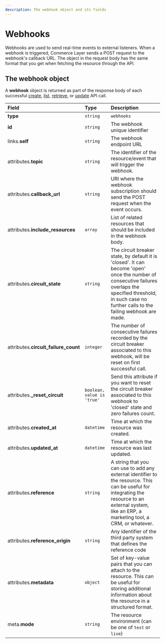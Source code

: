 ```yaml
---
description: The webhook object and its fields
---
```


# Webhooks

Webhooks are used to send real-time events to external listeners. When a webhook is triggered, Commerce Layer sends a POST request to the webhook's callback URL. The object in the request body has the same format that you get when fetching the resource through the API.

## The webhook object

A **webhook** object is returned as part of the response body of each successful [create](https://docs.commercelayer.io/api/resources/webhooks/create_webhook), [list](https://docs.commercelayer.io/api/resources/webhooks/list_webhooks), [retrieve](https://docs.commercelayer.io/api/resources/webhooks/retrieve_webhook), or [update](https://docs.commercelayer.io/api/resources/webhooks/update_webhook) API call.

| Field | Type | Description |
| :--- | :--- | :--- |
| **type** | `string` | `webhooks` |
| **id** | `string` | The webhook unique identifier |
| links.**self** | `string` | The webhook endpoint URL |
| attributes.**topic** | `string` | The identifier of the resource/event that will trigger the webhook. |
| attributes.**callback\_url** | `string` | URI where the webhook subscription should send the POST request when the event occurs. |
| attributes.**include\_resources** | `array` | List of related resources that should be included in the webhook body. |
| attributes.**circuit\_state** | `string` | The circuit breaker state, by default it is 'closed'. It can become 'open' once the number of consecutive failures overlaps the specified threshold, in such case no further calls to the failing webhook are made. |
| attributes.**circuit\_failure\_count** | `integer` | The number of consecutive failures recorded by the circuit breaker associated to this webhook, will be reset on first successful call. |
| attributes.**\_reset\_circuit** | `boolean, value is 'true'` | Send this attribute if you want to reset the circuit breaker associated to this webhook to 'closed' state and zero failures count. |
| attributes.**created\_at** | `datetime` | Time at which the resource was created. |
| attributes.**updated\_at** | `datetime` | Time at which the resource was last updated. |
| attributes.**reference** | `string` | A string that you can use to add any external identifier to the resource. This can be useful for integrating the resource to an external system, like an ERP, a marketing tool, a CRM, or whatever. |
| attributes.**reference\_origin** | `string` | Any identifier of the third party system that defines the reference code |
| attributes.**metadata** | `object` | Set of key-value pairs that you can attach to the resource. This can be useful for storing additional information about the resource in a structured format. |
| meta.**mode** | `string` | The resource environment \(can be one of `test` or `live`\) |

